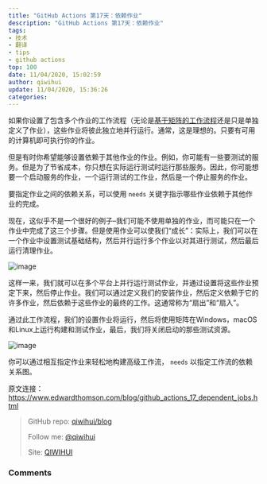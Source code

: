 ```yaml
---
title: "GitHub Actions 第17天：依赖作业"
description: "GitHub Actions 第17天：依赖作业"
tags: 
- 技术
- 翻译
- tips
- github actions
top: 100
date: 11/04/2020, 15:02:59
author: qiwihui
update: 11/04/2020, 15:36:26
categories: 
---
```


如果你设置了包含多个作业的工作流程（无论是[基于矩阵的工作流程](https://qiwihui.com/qiwihui-blog-85/)还是只是单独定义了作业），这些作业将彼此独立地并行运行。通常，这是理想的。只要有可用的计算机即可执行你的作业。

但是有时你希望能够设置依赖于其他作业的作业。例如，你可能有一些要测试的服务。但是为了节省成本，你只想在实际运行测试时运行那些服务。因此，你可能想要一个启动服务的作业，一个运行测试的工作业，然后是一个停止服务的作业。

要指定作业之间的依赖关系，可以使用 `needs` 关键字指示哪些作业依赖于其他作业的完成。

<!--more-->

<script src="https://gist.github.com/ethomson/1b52ca3b472b10a16972414f96c474fb.js"></script>

现在，这似乎不是一个很好的例子–我们可能不使用单独的作业，而可能只在一个作业中完成了这三个步骤。但是使用作业可以使我们“成长”：实际上，我们可以在一个作业中设置测试基础结构，然后并行运行多个作业以对其进行测试，然后最后运行清理作业。

![image](https://user-images.githubusercontent.com/3297411/79037364-c380d300-7c02-11ea-9bcb-682b6f1bd2b1.png)

这样一来，我们就可以在多个平台上并行运行测试作业，并通过设置将这些作业预定下来，然后停止作业。我们可以通过定义我们的安装作业，然后定义依赖于它的许多作业，然后依赖于这些作业的最终的工作。这通常称为“扇出”和“扇入”。

<script src="https://gist.github.com/ethomson/11febc97d2b41187f5cbb8ddaf9bfdce.js"></script>

通过此工作流程，我们的设置作业将运行，然后将使用矩阵在Windows，macOS和Linux上运行构建和测试作业，最后，我们将关闭启动的那些测试资源。

![image](https://user-images.githubusercontent.com/3297411/79037374-e3b09200-7c02-11ea-8618-5026cfdd9b63.png)

你可以通过相互指定作业来轻松地构建高级工作流， `needs` 以指定工作流的依赖关系图。

原文连接：https://www.edwardthomson.com/blog/github_actions_17_dependent_jobs.html

> GitHub repo: [qiwihui/blog](https://github.com/qiwihui/blog)
>
> Follow me: [@qiwihui](https://github.com/qiwihui)
>
> Site: [QIWIHUI](https://qiwihui.com)


### Comments

